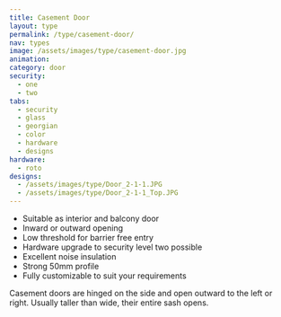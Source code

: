 ```yaml
---
title: Casement Door
layout: type
permalink: /type/casement-door/
nav: types
image: /assets/images/type/casement-door.jpg
animation:
category: door
security:
  - one
  - two
tabs:
  - security
  - glass
  - georgian
  - color
  - hardware
  - designs
hardware:
  - roto
designs:
  - /assets/images/type/Door_2-1-1.JPG
  - /assets/images/type/Door_2-1-1_Top.JPG
---
```


- Suitable as interior and balcony door
- Inward or outward opening
- Low threshold for barrier free entry
- Hardware upgrade to security level two possible
- Excellent noise insulation
- Strong 50mm profile
- Fully customizable to suit your requirements

Casement doors are hinged on the side and open outward to the left or right. Usually taller than wide, their entire sash opens.
